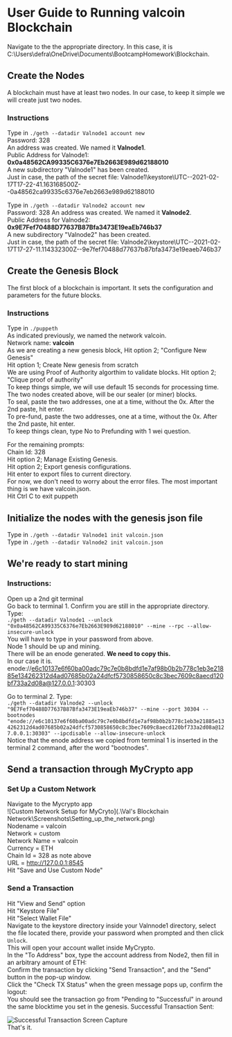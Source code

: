 # User Guide to Running valcoin Blockchain

Navigate to the the appropriate directory.   In this case, it is C:\Users\defra\OneDrive\Documents\BootcampHomework\Blockchain.


## Create the Nodes  
A blockchain must have at least two nodes.  In our case, to keep it simple we will create just two nodes.  

### Instructions  
Type in  `./geth --datadir Valnode1 account new`  
Password:  328  
An address was created.  We named it **Valnode1**.   
Public Address for Valnode1:  **0x0a48562CA99335C6376e7Eb2663E989d62188010**  
A new subdirectory "Valnode1" has been created.  
Just in case, the path of the secret file:   Valnode1\keystore\UTC--2021-02-17T17-22-41.163168500Z--0a48562ca99335c6376e7eb2663e989d62188010  

Type in  `./geth --datadir Valnode2 account new`  
Password:  328
An address was created.  We named it **Valnode2**.  
Public Address for Valnode2:  **0x9E7Fef70488D77637B87Bfa3473E19eaEb746b37**  
A new subdirectory "Valnode2" has been created.  
Just in case, the path of the secret file: Valnode2\keystore\UTC--2021-02-17T17-27-11.114332300Z--9e7fef70488d77637b87bfa3473e19eaeb746b37  


## Create the Genesis Block  
The first block of a blockchain is important.   It sets the configuration and parameters for the future blocks.   

### Instructions  
Type in  `./puppeth`  
As indicated previously, we named the network valcoin.  
Network name:   **valcoin**  
As we are creating a new genesis block, Hit option 2;  "Configure New Genesis"  
Hit option 1;  Create New genesis from scratch  
We are using Proof of Authority algorthim to validate blocks.  Hit option 2;  "Clique proof of authority"  
To keep things simple, we will use default 15 seconds for processing time.  
The two nodes created above, will be our sealer (or miner) blocks.  
To seal, paste the two addresses, one at a time, without the 0x.   After the 2nd paste, hit enter.  
To pre-fund, paste the two addresses, one at a time, without the 0x.   After the 2nd paste, hit enter.  
To keep things clean, type No to Prefunding with 1 wei question.   

For the remaining prompts:   
Chain Id:  328  
Hit option 2; Manage Existing Genesis.  
Hit option 2; Export genesis configurations.  
Hit enter to export files to current directory.  
For now, we don't need to worry about the error files.  The most important thing is we have valcoin.json.  
Hit Ctrl C to exit puppeth  


## Initialize the nodes with the genesis json file  
Type in `./geth --datadir Valnode1 init valcoin.json`  
Type in `./geth --datadir Valnode2 init valcoin.json`  

## We're ready to start mining   

### Instructions:  
Open up a 2nd git terminal  
Go back to terminal 1.  Confirm you are still in the appropriate directory.  
Type:  
`./geth --datadir Valnode1 --unlock "0x0a48562CA99335C6376e7Eb2663E989d62188010" --mine --rpc --allow-insecure-unlock`   
You will have to type in your password from above.  
Node 1 should be up and mining.  
There will be an enode generated.   **We need to copy this.**  
In our case it is.  
enode://e6c10137e6f60ba00adc79c7e0b8bdfd1e7af98b0b2b778c1eb3e21885e134262312d4ad07685b02a24dfcf5730858650c8c3bec7609c8aecd120bf733a2d08a@127.0.0.1:30303  

Go to terminal 2.   Type:  
`./geth --datadir Valnode2 --unlock "9E7Fef70488D77637B87Bfa3473E19eaEb746b37" --mine --port 30304 --bootnodes "enode://e6c10137e6f60ba00adc79c7e0b8bdfd1e7af98b0b2b778c1eb3e21885e134262312d4ad07685b02a24dfcf5730858650c8c3bec7609c8aecd120bf733a2d08a@127.0.0.1:30303" --ipcdisable --allow-insecure-unlock`  
Notice that the enode address we copied from terminal 1 is inserted in the terminal 2 command, after the word "bootnodes".  
  


## Send a transaction through MyCrypto app 
### Set Up a Custom Network  
Navigate to the Mycrypto app  
![Custom Network Setup for MyCryto](.\Val's Blockchain Network\Screenshots\Setting_up_the_network.png)  
Nodename = valcoin  
Network = custom  
Network Name = valcoin  
Currency = ETH  
Chain Id = 328  as note above  
URL = http://127.0.0.1:8545  
Hit "Save and Use Custom Node"  

### Send a Transaction  
Hit "View and Send" option  
Hit "Keystore File"  
Hit "Select Wallet File"  
Navigate to the keystore directory inside your Valnnode1 directory, select the file located there, provide your password when prompted and then click `Unlock`.  
This will open your account wallet inside MyCrypto.  
In the "To Address" box, type the account address from Node2, then fill in an arbitrary amount of ETH:  
Confirm the transaction by clicking "Send Transaction", and the "Send" button in the pop-up window.  
Click the "Check TX Status" when the green message pops up, confirm the logout:  
You should see the transaction go from "Pending to "Successful" in around the same blocktime you set in the genesis.
Successful Transaction Sent:  


![Successful Transaction Screen Capture](\transaction_status.png)  
That's it.
